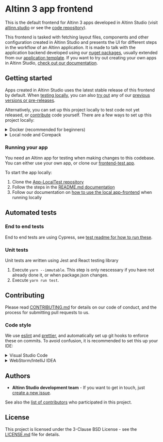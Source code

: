 # Altinn 3 app frontend

This is the default frontend for Altinn 3 apps developed in Altinn Studio
(visit [altinn.studio](https://altinn.studio) or see the [code repository](https://github.com/Altinn/altinn-studio)).

This frontend is tasked with fetching layout files, components and other configuration created in Altinn Studio and
presents the UI for different steps in the workflow of an Altinn application. It is made to talk with the application
backend developed using our [nuget packages](https://github.com/Altinn/app-lib-dotnet), usually extended from
our [application template](https://github.com/Altinn/app-template-dotnet). If you want to try out creating your own
apps in Altinn Studio, [check out our documentation](https://docs.altinn.studio/altinn-studio/getting-started/).

## Getting started

Apps created in Altinn Studio uses the latest stable release of this frontend by default.
When [testing locally](https://docs.altinn.studio/nb/altinn-studio/v8/reference/testing/local/), you can also
[try out](https://docs.altinn.studio/nb/altinn-studio/v8/reference/testing/local/debug/#using-other-frontend-versions) any of
our [previous versions or pre-releases](https://github.com/Altinn/app-frontend-react/releases).

Alternatively, you can set up this project locally to test code not yet released,
or [contribute](https://github.com/Altinn/app-frontend-react/blob/main/CONTRIBUTING.md) code yourself.
There are a few ways to set up this project locally:

<details>
<summary>Docker (recommended for beginners)</summary>
You can start a local app-frontend in Docker using the following commands:

```bash
git clone https://github.com/Altinn/app-frontend-react
cd app-frontend-react
# git checkout pr-branch
docker compose up
```

This solution works, but will be slow to start and does not rebuild when files change. If you just want to run the solution locally, contribute
by testing a bug fix or new feature before the official release, the Docker method will work fine. We recommend
installing `node` locally if you are considering contributing code.

</details>

<details>
<summary>Local node and Corepack</summary>

- Install the latest [Node LTS release](https://nodejs.org/en/)
- Enable [corepack](https://github.com/nodejs/corepack#default-installs) (execute `corepack enable` from a terminal after installing Node 16.9.0 or later)
- Clone the [Altinn app-frontend-react repo](https://github.com/Altinn/app-frontend-react) and navigate to the folder.

```bash
git clone https://github.com/Altinn/app-frontend-react
cd app-frontend-react
```

The development server can be started by following these steps:

1. `yarn --immutable` (only needed when `package.json` has changed)
2. `yarn start` (to start the development server)

This project is using [`yarn`](https://yarnpkg.com/) instead of the default `npm` CLI. This means that you should execute package.json scripts with `yarn` instead of `npm`. F.ex instead of `npm run test` you should execute `yarn run test`. With `yarn`, the `run` keyword is optional, so you can also execute `yarn test`.

</details>

### Running your app

You need an Altinn app for testing when making changes to this codebase. You can either use your own app, or clone our
[frontend-test app](https://dev.altinn.studio/repos/ttd/frontend-test).

To start the app locally:

1. Clone the [App-LocalTest repository](https://github.com/Altinn/app-localtest)
2. Follow the steps in the [README.md documentation](https://github.com/Altinn/app-localtest/blob/main/README.md)
3. Follow our documentation on [how to use the local app-frontend](https://docs.altinn.studio/altinn-studio/v8/reference/testing/local/debug/#using-other-frontend-versions) when running locally

## Automated tests

### End to end tests

End to end tests are using Cypress, see [test readme for how to run these](./test/README.md).

### Unit tests

Unit tests are written using Jest and React testing library

1. Execute `yarn --immutable`. This step is only nescessary if you have not already done it, or when package.json changes.
2. Execute `yarn run test`.

## Contributing

Please read [CONTRIBUTING.md](CONTRIBUTING.md) for details on our code of conduct, and the process for submitting pull requests to us.

### Code style

We use [eslint](https://eslint.org/) and [prettier](https://prettier.io/), and automatically set up git hooks to enforce
these on commits. To avoid confusion, it is recommended to set this up your IDE:

<details>
<summary>Visual Studio Code</summary>

Install the extensions recommended by the workspace, at least [eslint](https://marketplace.visualstudio.com/items?itemName=dbaeumer.vscode-eslint).

</details>

<details>
<summary>WebStorm/IntelliJ IDEA</summary>

Configure your IDE to run `eslint --fix` on save (prettier will also reformat your code when doing this). It is also recommended to
[set up Prettier as the default formatter](https://www.jetbrains.com/help/webstorm/prettier.html#ws_prettier_default_formatter).

</details>

## Authors

- **Altinn Studio development team** - If you want to get in touch, just [create a new issue](https://github.com/Altinn/app-frontend-react/issues/new/choose).

See also the [list of contributors](https://github.com/Altinn/app-frontend-react/graphs/contributors) who participated in this project.

## License

This project is licensed under the 3-Clause BSD License - see the [LICENSE.md](LICENSE.md) file for details.
